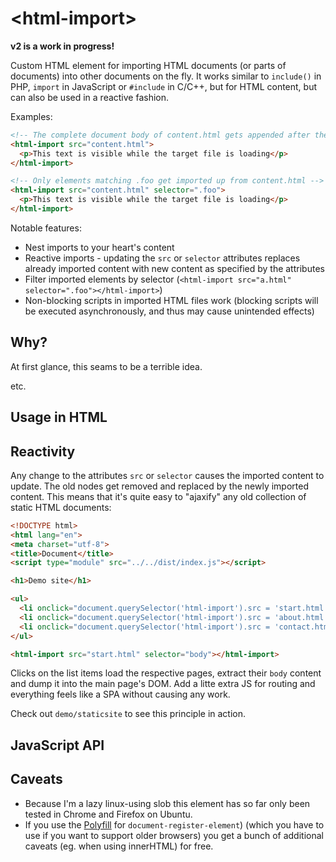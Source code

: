 # &lt;html-import&gt;

**v2 is a work in progress!**

Custom HTML element for importing HTML documents (or parts of documents) into
other documents on the fly. It works similar to `include()` in PHP, `import` in
JavaScript or `#include` in C/C++, but for HTML content, but can also be used
in a reactive fashion.

Examples:

```html
<!-- The complete document body of content.html gets appended after the element -->
<html-import src="content.html">
  <p>This text is visible while the target file is loading</p>
</html-import>

<!-- Only elements matching .foo get imported up from content.html -->
<html-import src="content.html" selector=".foo">
  <p>This text is visible while the target file is loading</p>
</html-import>
```

Notable features:

* Nest imports to your heart's content
* Reactive imports - updating the `src` or `selector` attributes replaces already imported content with new content as specified by the attributes
* Filter imported elements by selector (`<html-import src="a.html" selector=".foo"></html-import>`)
* Non-blocking scripts in imported HTML files work (blocking scripts will be executed asynchronously, and thus may cause unintended effects)

## Why?

At first glance, this seams to be a terrible idea.

etc.

## Usage in HTML

## Reactivity

Any change to the attributes `src` or `selector` causes the imported content to
update. The old nodes get removed and replaced by the newly imported content.
This means that it's quite easy to "ajaxify" any old collection of static HTML
documents:

```html
<!DOCTYPE html>
<html lang="en">
<meta charset="utf-8">
<title>Document</title>
<script type="module" src="../../dist/index.js"></script>

<h1>Demo site</h1>

<ul>
  <li onclick="document.querySelector('html-import').src = 'start.html'">Start</li>
  <li onclick="document.querySelector('html-import').src = 'about.html'">About</li>
  <li onclick="document.querySelector('html-import').src = 'contact.html'">Contact</li>
</ul>

<html-import src="start.html" selector="body"></html-import>
```

Clicks on the list items load the respective pages, extract their `body` content
and dump it into the main page's DOM. Add a litte extra JS for routing and
everything feels like a SPA without causing any work.

Check out `demo/staticsite` to see this principle in action.

## JavaScript API

## Caveats

* Because I'm a lazy linux-using slob this element has so far only been tested in Chrome and Firefox on Ubuntu.
* If you use the [Polyfill](https://github.com/WebReflection/document-register-element) for `document-register-element`) (which you have to use if you want to support older browsers) you get a bunch of additional caveats (eg. when using innerHTML) for free.
